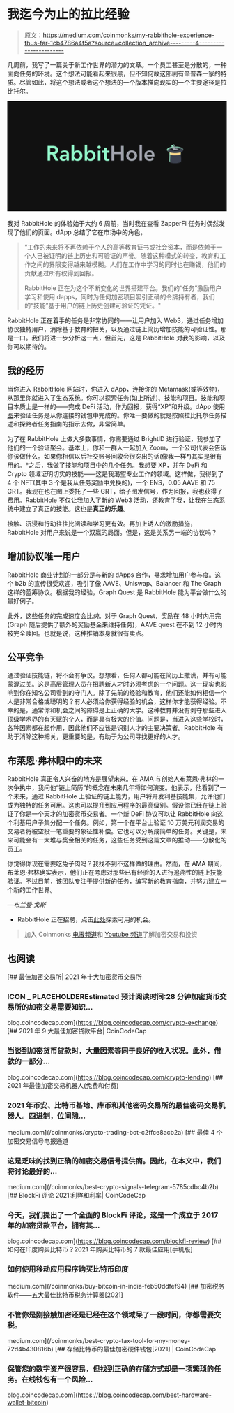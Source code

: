 # 我迄今为止的拉比经验

> 原文：<https://medium.com/coinmonks/my-rabbithole-experience-thus-far-1cb4786a4f5a?source=collection_archive---------4----------------------->

几周前，我写了一篇关于新工作世界的潜力的文章。一个员工甚至是分散的，一种面向任务的环境。这个想法可能看起来很黑，但不知何故这部剧有辛普森一家的特质。尽管如此，将这个想法或者这个想法的一个版本推向现实的一个主要途径是拉比托尔。

![](img/3cca4980fcc9b8f1d8c6f221503d7b74.png)

我对 RabbitHole 的体验始于大约 6 周前，当时我在查看 ZapperFi 任务时偶然发现了他们的页面。dApp 总结了它在市场中的角色，

> “工作的未来将不再依赖于个人的高等教育证书或社会资本，而是依赖于一个人已被证明的链上历史和可验证的声誉。随着这种模式的转变，教育和工作之间的界限变得越来越模糊。人们在工作中学习的同时也在赚钱，他们的贡献通过所有权得到回报。
> 
> RabbitHole 正在为这个不断变化的世界搭建平台。我们的“任务”激励用户学习和使用 dapps，同时为任何加密项目吸引正确的令牌持有者，我们的“技能”基于用户的链上历史创建可验证的凭证。"

RabbitHole 正在着手的任务是非常协同的——让用户加入 Web3，通过任务增加协议独特用户，消除基于教育的把关，以及通过链上简历增加技能的可验证性。那是一口。我们将进一步分析这一点，但首先，这是 RabbitHole 对我的影响，以及你可以期待的。

## 我的经历

当你进入 RabbitHole 网站时，你进入 dApp，连接你的 Metamask(或等效物)，从那里你就进入了生态系统。你可以探索任务(如上所述)、技能和项目。技能和项目本质上是一样的——完成 DeFi 活动，作为回报，获得“XP”和升级。dApp 使用[图](https://thegraph.com/)来验证任务是从你连接的钱包中完成的。你唯一要做的就是按照拉比托尔任务描述和探路者任务指南的指示去做，非常简单。

为了在 RabbitHole 上做大多数事情，你需要通过 BrightID 进行验证，我参加了他们的一个验证聚会。基本上，你和一群人一起加入 Zoom，一个公司代表会告诉你该做什么。如果你相信以后社交账号回收会很突出的话(像我一样*)其实是很有用的。*之后，我做了技能和项目中的几个任务。我想要 XP，并在 DeFi 和 Crypto 领域证明切实的技能——这是我渴望专业工作的领域。这样做，我得到了 4 个 NFT(其中 3 个是我从任务奖励中兑换的)，一个 ENS，0.05 AAVE 和 75 GRT。我现在也在图上委托了一些 GRT，给子图发信号，作为回报，我也获得了费用。RabbitHole 不仅让我加入了新的 Web3 活动，还教育了我，让我在生态系统中建立了真正的技能。这也是**真正的乐趣**。

接触、沉浸和行动往往比阅读和学习更有效。再加上诱人的激励措施，RabbitHole 对用户来说是一个双赢的局面。但是，这是关系另一端的协议吗？

## 增加协议唯一用户

RabbitHole 商业计划的一部分是与新的 dApps 合作，寻求增加用户参与度。这个 b2b 的宣传很受欢迎，吸引了像 AAVE、Uniswap、Balancer 和 The Graph 这样的蓝筹协议。根据我的经验，Graph Quest 是 RabbitHole 能为平台做什么的最好例子。

此外，这些任务的完成速度会比*快*。对于 Graph Quest，奖励在 48 小时内用完(Graph 随后提供了额外的奖励基金来维持任务)，AAVE quest 在不到 12 小时内被完全赎回。也就是说，这种推销本身就很有卖点。

## 公平竞争

通过验证技能链，将不会有争议。想想看，任何人都可能在简历上撒谎，并有可能蒙混过关。这是高层管理人员在招聘新人才时必须考虑的一个问题。这一现实也影响到你在知名公司看到的守门人。除了先前的经验和教育，他们还能如何相信一个人是非常合格或聪明的？有人必须给你获得经验的机会，这样你才能获得经验。不幸的是，通常你和机会之间的障碍是上正确的大学。这种教育并没有剥夺那些进入顶级学术界的有天赋的个人，而是具有极大的价值。问题是，当进入这些学校时，各种因素都在起作用，因此他们不应该是识别人才的主要决策者。RabbitHole 有助于消除这种把关，更重要的是，有助于为公司寻找更好的人才。

## 布莱恩·弗林眼中的未来

RabbitHole 真正令人兴奋的地方是展望未来。在 AMA 与创始人布莱恩·弗林的一次争执中，我问他“链上简历”的概念在未来几年将如何演变。他表示，他看到了一个未来，通过 RabbitHole 上验证的链上能力，用户将开发利基技能集，允许他们成为独特的任务可用。这也可以提升到应用程序的最高级别。假设你已经在链上验证了你是一个天才的加密货币交易者。一个新 DeFi 协议可以让 RabbitHole 向这个利基用户子集分配一个任务。例如，第一个在平台上验证 10 万美元利润交易的交易者将被空投一笔重要的象征性补偿。它也可以分解成简单的任务。关键是，未来可能会有一大堆与奖金相关的任务，这些任务受到这篇文章的推动——分散化的员工。

你觉得你现在需要吃兔子肉吗？我找不到不这样做的理由。然而，在 AMA 期间，布莱恩·弗林确实表示，他们正在考虑对那些已有经验的人进行追溯性的链上技能验证。不过目前，该团队专注于提供新的任务，编写新的教育指南，并努力建立一个新的工作世界。

*—布兰登·戈斯*

*   RabbitHole 正在招聘，点击[此处](https://jobs.lever.co/RabbitHoleStudios)探索可用的机会。

> 加入 Coinmonks [电报频道](https://t.me/coincodecap)和 [Youtube 频道](https://www.youtube.com/channel/UCbyDhTbOiKh2iUMKBi4-4Zg)了解加密交易和投资

## 也阅读

[](https://blog.coincodecap.com/crypto-exchange) [## 最佳加密交易所| 2021 年十大加密货币交易所

### ICON _ PLACEHOLDEREstimated 预计阅读时间:28 分钟加密货币交易所的加密交易需要知识…

blog.coincodecap.com](https://blog.coincodecap.com/crypto-exchange) [](https://blog.coincodecap.com/crypto-lending) [## 2021 年 9 大最佳加密贷款平台| CoinCodeCap

### 当谈到加密货币贷款时，大量因素等同于良好的收入状况。此外，借款的一部分…

blog.coincodecap.com](https://blog.coincodecap.com/crypto-lending) [](/coinmonks/crypto-trading-bot-c2ffce8acb2a) [## 2021 年最佳加密交易机器人(免费和付费)

### 2021 年币安、比特币基地、库币和其他密码交易所的最佳密码交易机器人。四进制，位间隙…

medium.com](/coinmonks/crypto-trading-bot-c2ffce8acb2a) [](/coinmonks/best-crypto-signals-telegram-5785cdbc4b2b) [## 最佳 4 个加密交易信号电报通道

### 这是乏味的找到正确的加密交易信号提供商。因此，在本文中，我们将讨论最好的…

medium.com](/coinmonks/best-crypto-signals-telegram-5785cdbc4b2b) [](https://blog.coincodecap.com/blockfi-review) [## BlockFi 评论 2021:利弊和利率| CoinCodeCap

### 今天，我们提出了一个全面的 BlockFi 评论，这是一个成立于 2017 年的加密贷款平台，拥有其…

blog.coincodecap.com](https://blog.coincodecap.com/blockfi-review) [](/coinmonks/buy-bitcoin-in-india-feb50ddfef94) [## 如何在印度购买比特币？2021 年购买比特币的 7 款最佳应用[手机版]

### 如何使用移动应用程序购买比特币印度

medium.com](/coinmonks/buy-bitcoin-in-india-feb50ddfef94) [](/coinmonks/best-crypto-tax-tool-for-my-money-72d4b430816b) [## 加密税务软件——五大最佳比特币税务计算器[2021]

### 不管你是刚接触加密还是已经在这个领域呆了一段时间，你都需要交税。

medium.com](/coinmonks/best-crypto-tax-tool-for-my-money-72d4b430816b) [](https://blog.coincodecap.com/best-hardware-wallet-bitcoin) [## 存储比特币的最佳加密硬件钱包[2021] | CoinCodeCap

### 保管您的数字资产很容易，但找到正确的存储方式却是一项繁琐的任务。在线钱包有一个风险…

blog.coincodecap.com](https://blog.coincodecap.com/best-hardware-wallet-bitcoin)